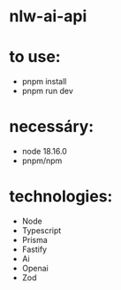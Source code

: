 # nlw-ai-api

# to use:
* pnpm install
* pnpm run dev

# necessáry:
* node 18.16.0
* pnpm/npm

# technologies:
* Node
* Typescript
* Prisma
* Fastify
* Ai
* Openai
* Zod
